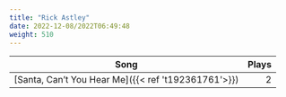 ```yaml
---
title: "Rick Astley"
date: 2022-12-08/2022T06:49:48
weight: 510
---
```




 Song | Plays 
----- | -----:
[Santa, Can’t You Hear Me]({{< ref 't192361761'>}}) | 2

